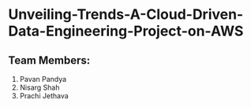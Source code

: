 # **Unveiling-Trends-A-Cloud-Driven-Data-Engineering-Project-on-AWS**

## **Team Members:**
1. Pavan Pandya
2. Nisarg Shah
3. Prachi Jethava

